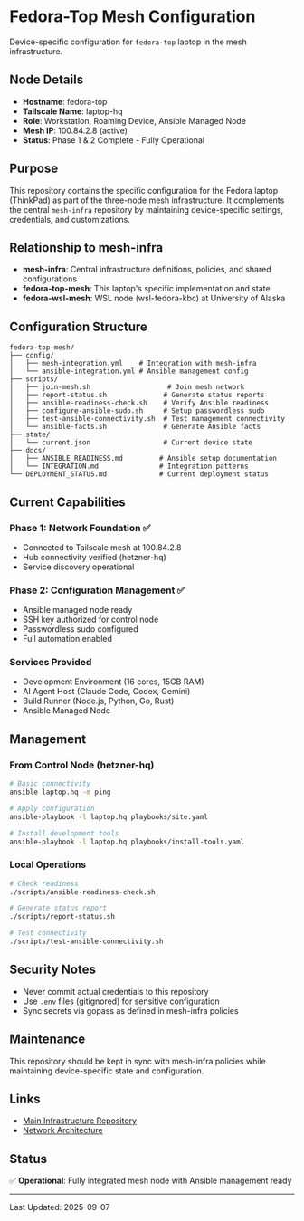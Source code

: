 # Fedora-Top Mesh Configuration

Device-specific configuration for `fedora-top` laptop in the mesh infrastructure.

## Node Details

- **Hostname**: fedora-top
- **Tailscale Name**: laptop-hq
- **Role**: Workstation, Roaming Device, Ansible Managed Node
- **Mesh IP**: 100.84.2.8 (active)
- **Status**: Phase 1 & 2 Complete - Fully Operational

## Purpose

This repository contains the specific configuration for the Fedora laptop (ThinkPad) as part of the three-node mesh infrastructure. It complements the central `mesh-infra` repository by maintaining device-specific settings, credentials, and customizations.

## Relationship to mesh-infra

- **mesh-infra**: Central infrastructure definitions, policies, and shared configurations
- **fedora-top-mesh**: This laptop's specific implementation and state
- **fedora-wsl-mesh**: WSL node (wsl-fedora-kbc) at University of Alaska

## Configuration Structure

```
fedora-top-mesh/
├── config/
│   ├── mesh-integration.yml    # Integration with mesh-infra
│   └── ansible-integration.yml # Ansible management config
├── scripts/
│   ├── join-mesh.sh                   # Join mesh network
│   ├── report-status.sh              # Generate status reports
│   ├── ansible-readiness-check.sh    # Verify Ansible readiness
│   ├── configure-ansible-sudo.sh     # Setup passwordless sudo
│   ├── test-ansible-connectivity.sh  # Test management connectivity
│   └── ansible-facts.sh              # Generate Ansible facts
├── state/
│   └── current.json                  # Current device state
├── docs/
│   ├── ANSIBLE_READINESS.md         # Ansible setup documentation
│   └── INTEGRATION.md               # Integration patterns
└── DEPLOYMENT_STATUS.md             # Current deployment status
```

## Current Capabilities

### Phase 1: Network Foundation ✅
- Connected to Tailscale mesh at 100.84.2.8
- Hub connectivity verified (hetzner-hq)
- Service discovery operational

### Phase 2: Configuration Management ✅
- Ansible managed node ready
- SSH key authorized for control node
- Passwordless sudo configured
- Full automation enabled

### Services Provided
- Development Environment (16 cores, 15GB RAM)
- AI Agent Host (Claude Code, Codex, Gemini)
- Build Runner (Node.js, Python, Go, Rust)
- Ansible Managed Node

## Management

### From Control Node (hetzner-hq)
```bash
# Basic connectivity
ansible laptop.hq -m ping

# Apply configuration
ansible-playbook -l laptop.hq playbooks/site.yaml

# Install development tools
ansible-playbook -l laptop.hq playbooks/install-tools.yaml
```

### Local Operations
```bash
# Check readiness
./scripts/ansible-readiness-check.sh

# Generate status report
./scripts/report-status.sh

# Test connectivity
./scripts/test-ansible-connectivity.sh
```

## Security Notes

- Never commit actual credentials to this repository
- Use `.env` files (gitignored) for sensitive configuration
- Sync secrets via gopass as defined in mesh-infra policies

## Maintenance

This repository should be kept in sync with mesh-infra policies while maintaining device-specific state and configuration.

## Links

- [Main Infrastructure Repository](https://github.com/verlyn13/mesh-infra)
- [Network Architecture](https://github.com/verlyn13/mesh-infra/blob/main/docs/_grounding/facts.yml)

## Status

✅ **Operational**: Fully integrated mesh node with Ansible management ready

---

Last Updated: 2025-09-07